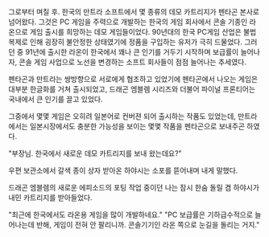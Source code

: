 그로부터 며칠 후. 
한국의 만트라 소프트에서 몇 종류의 데모 카트리지가 펜타곤 본사로 넘어왔다. 
그것은 PC 게임을 주력으로 개발하는 한국의 게임 회사에서 콘솔 기종인 라온으로 게임 출시를 희망하는 데모 게임들이었다. 
90년대의 한국 PC게임 산업은 불법 복제로 인해 굉장히 불안정한 상태였기에 정품을 구입하는 유저가 극히 드물었다. 
그러던 중 91년에 출시한 라온이 한국에서 꽤나 큰 인기를 거두기 시작하며 보급률이 늘어나자, 콘솔 게임 사업으로 노선을 변경하는 소프트 회사들이 점점 늘어나는 추세였다. 

펜타곤과 만트라는 쌍방향으로 서로에게 협조하고 있었기에 펜타곤에서 나오는 게임은 대부분 한글화를 거쳐 출시되었고, 드래곤 엠블렘 시리즈와 더불어 파이널 프론티어는 국내에서 큰 인기를 끌고 있었다. 

그중에서 몇몇 게임은 오히려 일본어로 컨버젼 되어 출시하는 작품도 있었는데, 만트라에서는 일본시장에서도 충분한 가능성을 보이는 몇몇 작품을 펜타곤으로 보내주곤 하였다. 

"부장님. 한국에서 새로운 데모 카트리지를 보내 왔는데요?" 

우편 보관소에서 갈색 종이 상자 받아온 하야시는 소포를 뜯어내며 내게 말했다. 

드래곤 엠블렘의 새로운 에피소드의 포팅 작업 중이던 나는 잠시 한숨 돌릴 겸 하야시가 내민 카트리지를 받아들었다. 

"최근에 한국에서도 라온용 게임을 많이 개발하네요." 
"PC 보급률은 기하급수적으로 늘어나는데 반해, 게임이 전혀 안 팔리니까. 콘솔기기인 라온 쪽으로 눈길을 돌리는 거지." 